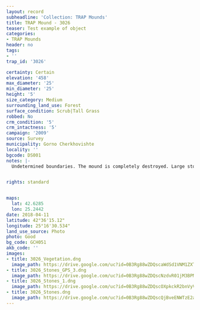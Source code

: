 ```yaml
---
layout: record
subheadline: 'Collection: TRAP Mounds'
title: TRAP Mound - 3026
teaser: Test example of object
categories:
- TRAP Mounds
header: no
tags:
- ''
trap_id: '3026'

certainty: Certain
elevation: '458'
max_diameter: '25'
min_diameter: '25'
height: '5'
size_category: Medium
surrounding_land_use: Forest
surface_condition: Scrub|Tall Grass
robbed: No
crm_condition: '5'
crm_intactness: '5'
campaign: '2009'
source: Survey
municipality: Gorno Cherkhovishte
locality: ''
bgcode: DS001
notes: |-
  Undetermined boundaries. The mound is completely destroyed. Large stones encompass the area. 20 m (E direction) there is another stone circle.


rights: standard


maps:
  lat: 42.6285
  lon: 25.2442
date: 2018-04-11
latitude: 42°36'15.12"
longitude: 25°16'30.534"
land_use_source: Photo
photo: Good
bg_code: GCH051
akb_code: ''
images:
- title: 3026_Vegetation.dng
  image_path: https://drive.google.com/uc?id=0B3Rg88wZDQscaWdSd1VNM1ZXTW8
- title: 3026_Stones_GPS_3.dng
  image_path: https://drive.google.com/uc?id=0B3Rg88wZDQscNzdvR01jM3BPMlU
- title: 3026_Stones_1.dng
  image_path: https://drive.google.com/uc?id=0B3Rg88wZDQscOXpkckR2bnVyVVU
- title: 3026_Stones.dng
  image_path: https://drive.google.com/uc?id=0B3Rg88wZDQscQjBveENWTzE2aGM
---
```

